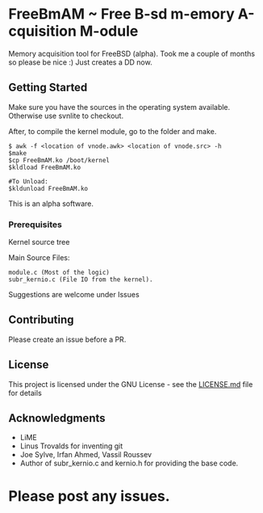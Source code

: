 # FreeBmAM ~ Free B-sd m-emory A-cquisition M-odule
Memory acquisition tool for FreeBSD (alpha). Took me a couple of months so please be nice :) Just creates a DD now. 

## Getting Started
Make sure you have the sources in the operating system available. Otherwise use svnlite to checkout. 

After, to compile the kernel module, go to the folder and make. 
```
$ awk -f <location of vnode.awk> <location of vnode.src> -h
$make
$cp FreeBmAM.ko /boot/kernel
$kldload FreeBmAM.ko

#To Unload:
$kldunload FreeBmAM.ko
```

This is an alpha software. 

### Prerequisites
Kernel source tree

Main Source Files:

```
module.c (Most of the logic)
subr_kernio.c (File IO from the kernel). 

```
Suggestions are welcome under Issues

## Contributing

Please create an issue before a PR.

## License

This project is licensed under the GNU License - see the [LICENSE.md](LICENSE.md) file for details

## Acknowledgments

* LiME
* Linus Trovalds for inventing git
* Joe Sylve, Irfan Ahmed, Vassil Roussev
* Author of subr_kernio.c and kernio.h for providing the base code.

# Please post any issues.
